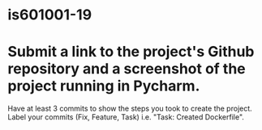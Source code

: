 # is601001-19
# Submit a link to the project's Github repository and a screenshot of the project running in Pycharm. 
  Have at least 3 commits to show the steps you took to create the project. 
  Label your commits (Fix, Feature, Task) i.e. "Task: Created Dockerfile".  
